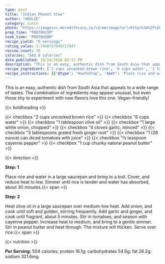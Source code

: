 ```yaml
---
type: post
title: "Indian Peanut Stew"
author: "HOOLIE"
category: lunch
photo: "https://imagesvc.meredithcorp.io/v3/mm/image?url=https%3A%2F%2Fimages.media-allrecipes.com%2Fuserphotos%2F2160705.jpg"
prep_time: "P0DT0H15M"
cook_time: "P0DT0H30M"
recipe_yield: "6 servings"
rating_value: 3.7948717948717947
review_count: 78
calories: "503.8 calories"
date_published: 10/24/2018 02:12 PM
description: "This is an easy, authentic dish from South Asia that appeals to a wide range of tastes. The combination of ingredients may appear unusual, but even those shy to experiment with new flavors love this one. Vegan-friendly!"
recipe_ingredient: ['2 cups uncooked brown rice', '6 cups water', '1 tablespoon olive oil', '1 large white onion, chopped', '4 cloves garlic, minced', '3 tablespoons grated fresh ginger root', '1 (28 ounce) can diced tomatoes with juice', '⅛ teaspoon cayenne pepper', '1 cup chunky natural peanut butter']
recipe_instructions: [{'@type': 'HowToStep', 'text': 'Place rice and water in a large saucepan and bring to a boil. Cover, and reduce heat to low. Simmer until rice is tender and water has absorbed, about 30 minutes.\n'}, {'@type': 'HowToStep', 'text': 'Heat olive oil in a large saucepan over medium-low heat. Add onion, and cook until soft and golden, stirring frequently. Add garlic and ginger, and cook until fragrant, about 5 minutes. Stir in tomatoes, and season with cayenne pepper. Increase heat to medium, and bring to a gentle simmer. Stir in peanut butter and heat through. The mixture will thicken. Serve over rice.\n'}]
---
```


This is an easy, authentic dish from South Asia that appeals to a wide range of tastes. The combination of ingredients may appear unusual, but even those shy to experiment with new flavors love this one. Vegan-friendly! 

{{< boldheading >}}

{{< checkbox "2 cups uncooked brown rice" >}}
{{< checkbox "6 cups water" >}}
{{< checkbox "1 tablespoon olive oil" >}}
{{< checkbox "1 large white onion, chopped" >}}
{{< checkbox "4 cloves garlic, minced" >}}
{{< checkbox "3 tablespoons grated fresh ginger root" >}}
{{< checkbox "1 (28 ounce) can diced tomatoes with juice" >}}
{{< checkbox "⅛ teaspoon cayenne pepper" >}}
{{< checkbox "1 cup chunky natural peanut butter" >}}


{{< direction >}}

**Step: 1**

Place rice and water in a large saucepan and bring to a boil. Cover, and reduce heat to low. Simmer until rice is tender and water has absorbed, about 30 minutes.{{< span >}}

**Step: 2**

Heat olive oil in a large saucepan over medium-low heat. Add onion, and cook until soft and golden, stirring frequently. Add garlic and ginger, and cook until fragrant, about 5 minutes. Stir in tomatoes, and season with cayenne pepper. Increase heat to medium, and bring to a gentle simmer. Stir in peanut butter and heat through. The mixture will thicken. Serve over rice.{{< span >}}

{{< nutrition >}}

**Per Serving:** 504 calories; protein 16.1g; carbohydrates 54.6g; fat 26.2g; sodium 321.6mg.